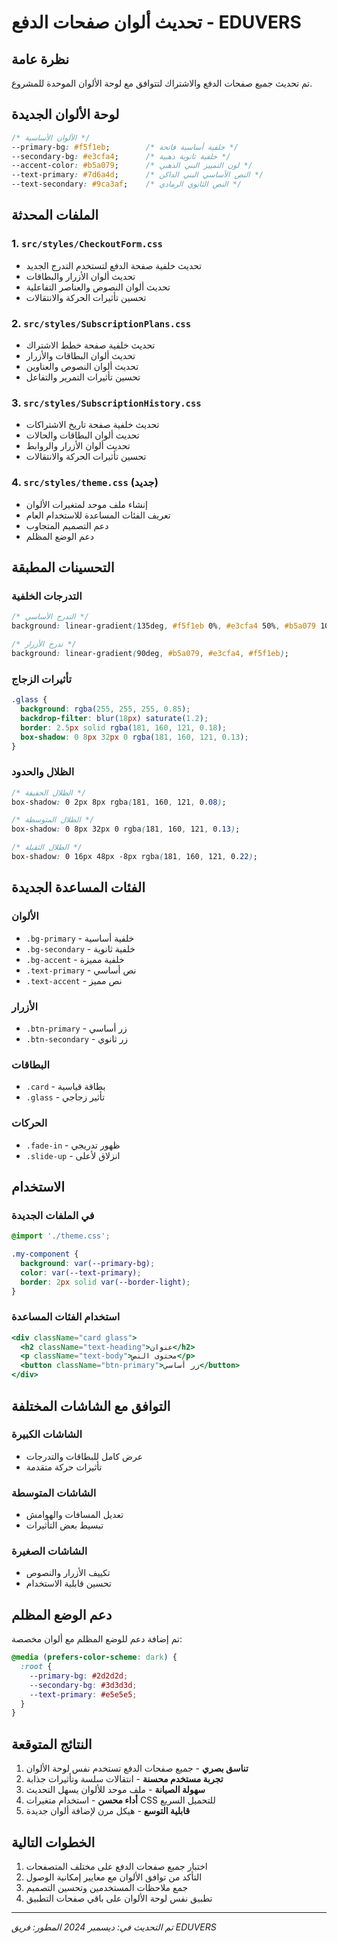 # تحديث ألوان صفحات الدفع - EDUVERS

## نظرة عامة
تم تحديث جميع صفحات الدفع والاشتراك لتتوافق مع لوحة الألوان الموحدة للمشروع.

## لوحة الألوان الجديدة
```css
/* الألوان الأساسية */
--primary-bg: #f5f1eb;        /* خلفية أساسية فاتحة */
--secondary-bg: #e3cfa4;      /* خلفية ثانوية ذهبية */
--accent-color: #b5a079;      /* لون التمييز البني الذهبي */
--text-primary: #7d6a4d;      /* النص الأساسي البني الداكن */
--text-secondary: #9ca3af;    /* النص الثانوي الرمادي */
```

## الملفات المحدثة

### 1. `src/styles/CheckoutForm.css`
- تحديث خلفية صفحة الدفع لتستخدم التدرج الجديد
- تحديث ألوان الأزرار والبطاقات
- تحديث ألوان النصوص والعناصر التفاعلية
- تحسين تأثيرات الحركة والانتقالات

### 2. `src/styles/SubscriptionPlans.css`
- تحديث خلفية صفحة خطط الاشتراك
- تحديث ألوان البطاقات والأزرار
- تحديث ألوان النصوص والعناوين
- تحسين تأثيرات التمرير والتفاعل

### 3. `src/styles/SubscriptionHistory.css`
- تحديث خلفية صفحة تاريخ الاشتراكات
- تحديث ألوان البطاقات والحالات
- تحديث ألوان الأزرار والروابط
- تحسين تأثيرات الحركة والانتقالات

### 4. `src/styles/theme.css` (جديد)
- إنشاء ملف موحد لمتغيرات الألوان
- تعريف الفئات المساعدة للاستخدام العام
- دعم التصميم المتجاوب
- دعم الوضع المظلم

## التحسينات المطبقة

### التدرجات الخلفية
```css
/* التدرج الأساسي */
background: linear-gradient(135deg, #f5f1eb 0%, #e3cfa4 50%, #b5a079 100%);

/* تدرج الأزرار */
background: linear-gradient(90deg, #b5a079, #e3cfa4, #f5f1eb);
```

### تأثيرات الزجاج
```css
.glass {
  background: rgba(255, 255, 255, 0.85);
  backdrop-filter: blur(18px) saturate(1.2);
  border: 2.5px solid rgba(181, 160, 121, 0.18);
  box-shadow: 0 8px 32px 0 rgba(181, 160, 121, 0.13);
}
```

### الظلال والحدود
```css
/* الظلال الخفيفة */
box-shadow: 0 2px 8px rgba(181, 160, 121, 0.08);

/* الظلال المتوسطة */
box-shadow: 0 8px 32px 0 rgba(181, 160, 121, 0.13);

/* الظلال الثقيلة */
box-shadow: 0 16px 48px -8px rgba(181, 160, 121, 0.22);
```

## الفئات المساعدة الجديدة

### الألوان
- `.bg-primary` - خلفية أساسية
- `.bg-secondary` - خلفية ثانوية
- `.bg-accent` - خلفية مميزة
- `.text-primary` - نص أساسي
- `.text-accent` - نص مميز

### الأزرار
- `.btn-primary` - زر أساسي
- `.btn-secondary` - زر ثانوي

### البطاقات
- `.card` - بطاقة قياسية
- `.glass` - تأثير زجاجي

### الحركات
- `.fade-in` - ظهور تدريجي
- `.slide-up` - انزلاق لأعلى

## الاستخدام

### في الملفات الجديدة
```css
@import './theme.css';

.my-component {
  background: var(--primary-bg);
  color: var(--text-primary);
  border: 2px solid var(--border-light);
}
```

### استخدام الفئات المساعدة
```jsx
<div className="card glass">
  <h2 className="text-heading">عنوان</h2>
  <p className="text-body">محتوى النص</p>
  <button className="btn-primary">زر أساسي</button>
</div>
```

## التوافق مع الشاشات المختلفة

### الشاشات الكبيرة
- عرض كامل للبطاقات والتدرجات
- تأثيرات حركة متقدمة

### الشاشات المتوسطة
- تعديل المسافات والهوامش
- تبسيط بعض التأثيرات

### الشاشات الصغيرة
- تكييف الأزرار والنصوص
- تحسين قابلية الاستخدام

## دعم الوضع المظلم
تم إضافة دعم للوضع المظلم مع ألوان مخصصة:
```css
@media (prefers-color-scheme: dark) {
  :root {
    --primary-bg: #2d2d2d;
    --secondary-bg: #3d3d3d;
    --text-primary: #e5e5e5;
  }
}
```

## النتائج المتوقعة
1. **تناسق بصري** - جميع صفحات الدفع تستخدم نفس لوحة الألوان
2. **تجربة مستخدم محسنة** - انتقالات سلسة وتأثيرات جذابة
3. **سهولة الصيانة** - ملف موحد للألوان يسهل التحديث
4. **أداء محسن** - استخدام متغيرات CSS للتحميل السريع
5. **قابلية التوسع** - هيكل مرن لإضافة ألوان جديدة

## الخطوات التالية
1. اختبار جميع صفحات الدفع على مختلف المتصفحات
2. التأكد من توافق الألوان مع معايير إمكانية الوصول
3. جمع ملاحظات المستخدمين وتحسين التصميم
4. تطبيق نفس لوحة الألوان على باقي صفحات التطبيق

---
*تم التحديث في: ديسمبر 2024*
*المطور: فريق EDUVERS* 